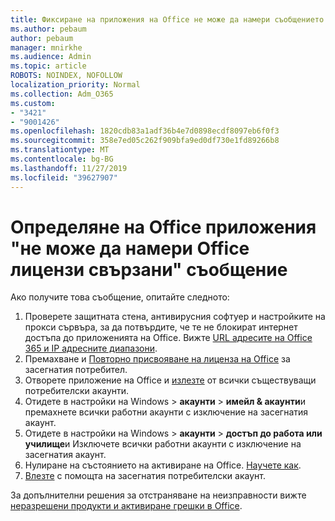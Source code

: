 ```yaml
---
title: Фиксиране на приложения на Office не може да намери съобщението за Office лицензи
ms.author: pebaum
author: pebaum
manager: mnirkhe
ms.audience: Admin
ms.topic: article
ROBOTS: NOINDEX, NOFOLLOW
localization_priority: Normal
ms.collection: Adm_O365
ms.custom:
- "3421"
- "9001426"
ms.openlocfilehash: 1820cdb83a1adf36b4e7d0898ecdf8097eb6f0f3
ms.sourcegitcommit: 358e7ed05c262f909bfa9ed0df730e1fd89266b8
ms.translationtype: MT
ms.contentlocale: bg-BG
ms.lasthandoff: 11/27/2019
ms.locfileid: "39627907"
---
```

# <a name="fixing-the-office-apps-couldnt-find-office-licenses-associated-message"></a>Определяне на Office приложения "не може да намери Office лицензи свързани" съобщение

Ако получите това съобщение, опитайте следното:

1. Проверете защитната стена, антивирусния софтуер и настройките на прокси сървъра, за да потвърдите, че те не блокират интернет достъпа до приложенията на Office. Вижте [URL адресите на Office 365 и IP адресните диапазони](https://docs.microsoft.com/office365/enterprise/urls-and-ip-address-ranges).
2. Премахване и [Повторно присвояване на лиценза на Office](https://docs.microsoft.com/office365/admin/manage/assign-licenses-to-users) за засегнатия потребител. 
3. Отворете приложение на Office и [излезте](https://support.office.com/article/5a20dc11-47e9-4b6f-945d-478cb6d92071) от всички съществуващи потребителски акаунти.
4. Отидете в настройки на Windows > **акаунти** > **имейл & акаунти**и премахнете всички работни акаунти с изключение на засегнатия акаунт.
5. Отидете в настройки на Windows > **акаунти** > **достъп до работа или училище**и Изключете всички работни акаунти с изключение на засегнатия акаунт.
6. Нулиране на състоянието на активиране на Office. [Научете как](https://docs.microsoft.com/office365/troubleshoot/activation/reset-office-365-proplus-activation-state).
7. [Влезте](https://support.office.com/article/628ea040-f265-49de-b986-be09c3ebf8a9) с помощта на засегнатия потребителски акаунт.

За допълнителни решения за отстраняване на неизправности вижте [неразрешени продукти и активиране грешки в Office](https://support.office.com/Article/0d23d3c0-c19c-4b2f-9845-5344fedc4380).